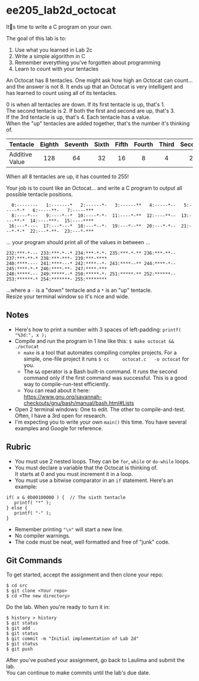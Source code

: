 ee205_lab2d_octocat
===================

Its time to write a C program on your own.

The goal of this lab is to:
  1. Use what you learned in Lab 2c
  2. Write a simple algorithm in C
  3. Remember everything you've forgotten about programming
  4. Learn to count with your tentacles

An Octocat has 8 tentacles.  One might ask how high an Octocat can count... 
and the answer is not 8.  It ends up that an Octocat is very intelligent and 
has learned to count using all of its tentacles.

0 is when all tentacles are down.  If its first tentacle is up, that's 1.  
The second tentacle is 2.  If both the first and second are up, that's 3.  
If the 3rd tentacle is up, that's 4.  Each tentacle has a value.  
When the "up" tentacles are added together, that's the number it's thinking of.

| Tentacle       | Eighth | Seventh | Sixth | Fifth | Fourth | Third | Second | First |
|----------------|:------:|:-------:|:-----:|:-----:|:------:|:-----:|:------:|:-----:|
| Additive Value |   128  |   64    |  32   |  16   |    8   |    4  |    2   |   1   |

When all 8 tentacles are up, it has counted to 255!

Your job is to count like an Octocat... and write a C program to output all 
possible tentacle positions.
````
  0:--------   1:-------*   2:------*-   3:------**   4:-----*--   5:-----*-*   6:-----**-   7:-----*** 
  8:----*---   9:----*--*  10:----*-*-  11:----*-**  12:----**--  13:----**-*  14:----***-  15:----**** 
 16:---*----  17:---*---*  18:---*--*-  19:---*--**  20:---*-*--  21:---*-*-*  22:---*-**-  23:---*-*** 
````
... your program should print all of the values in between ...
````
232:***-*--- 233:***-*--* 234:***-*-*- 235:***-*-** 236:***-**-- 237:***-**-* 238:***-***- 239:***-**** 
240:****---- 241:****---* 242:****--*- 243:****--** 244:****-*-- 245:****-*-* 246:****-**- 247:****-*** 
248:*****--- 249:*****--* 250:*****-*- 251:*****-** 252:******-- 253:******-* 254:*******- 255:******** 
````

...where a `-` is a "down" tentacle and a `*` is an "up" tentacle.  
Resize your terminal window so it's nice and wide.

## Notes
  - Here's how to print a number with 3 spaces of left-padding:  `printf( "%3d:", x );`  
  - Compile and run the program in 1 line like this:  `$ make octocat && ./octocat`
    - `make` is a tool that automates compiling complex projects.  For a 
       simple, one-file project it runs `$ cc     octocat.c   -o octocat` for you.
    - The `&&` operator is a Bash built-in command.  It runs the second command
      only if the first command was successful.  This is a good way to 
      compile-run-test efficiently.
    - You can read about it here:  
      https://www.gnu.org/savannah-checkouts/gnu/bash/manual/bash.html#Lists 
  - Open 2 terminal windows:  One to edit.  The other to compile-and-test.  
    Often, I have a 3rd open for research.
  - I'm expecting you to write your own `main()` this time.  You have several 
    examples and Google for reference.


## Rubric
  - You must use 2 nested loops.  They can be `for`, `while` or `do-while` loops.
  - You must declare a variable that the Octocat is thinking of.  
    It starts at 0 and you must increment it in a loop.
  - You must use a bitwise comparator in an `if` statement.  Here's an example:
````
if( x & 0b00100000 ) {  // The sixth tentacle
   printf( "*" );
} else {
   printf( "-" );
}
````
  - Remember printing `"\n"` will start a new line.
  - No compiler warnings.
  - The code must be neat, well formatted and free of "junk" code.

## Git Commands
To get started, accept the assignment and then clone your repo:

    $ cd src
    $ git clone <Your repo>
    $ cd <The new directory>

Do the lab.  When you're ready to turn it in:

    $ history > history 
    $ git status
    $ git add .
    $ git status
    $ git commit -m "Initial implementation of Lab 2d"
    $ git status
    $ git push

After you've pushed your assignment, go back to Laulima and submit the lab.  
You can continue to make commits until the lab's due date.

